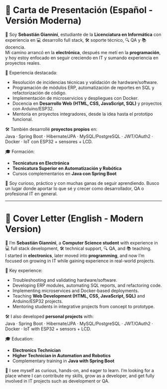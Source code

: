 # 📄 Carta de Presentación (Español - Versión Moderna)

👋 Soy **Sebastián Giannini**, estudiante de la **Licenciatura en Informática** con experiencia en 💻 desarrollo full stack, 🛠️ soporte técnico, 🔍 QA y 📚 docencia.  
Mi camino arrancó en la **electrónica**, después me metí en la **programación**, y hoy estoy enfocado en seguir creciendo en IT y sumando experiencia en proyectos reales.

🚀 Experiencia destacada:  
- Resolución de incidencias técnicas y validación de hardware/software.  
- Programación de módulos ERP, automatización de reportes en SQL y refactorización de código.  
- Implementación de microservicios y despliegues con Docker.  
- Docencia en **Desarrollo Web (HTML, CSS, JavaScript, SQL)** y proyectos con Arduino/ESP32.  
- Mentoría en proyectos integradores, desde la idea hasta el prototipo funcional.  

🛠️ También desarrollé **proyectos propios** en:  
Java · Spring Boot · Hibernate/JPA · MySQL/PostgreSQL · JWT/OAuth2 · Docker · IoT con ESP32 + sensores + LCD.  

🎓 Formación:  
- **Tecnicatura en Electrónica**  
- **Tecnicatura Superior en Automatización y Robótica**  
- Cursos complementarios en **Java con Spring Boot**  

🔎 Soy curioso, práctico y con muchas ganas de seguir aprendiendo. Busco un lugar donde aportar lo que sé y crecer como desarrollador, QA o profesional IT en general.  


---

# 📄 Cover Letter (English - Modern Version)

👋 I’m **Sebastián Giannini**, a **Computer Science student** with experience in 💻 full stack development, 🛠️ technical support, 🔍 QA, and 📚 teaching.  
I started in **electronics**, later moved into **programming**, and now I’m focused on growing in IT while gaining experience in real-world projects.

🚀 Key experience:  
- Troubleshooting and validating hardware/software.  
- Developing ERP modules, automating SQL reports, and refactoring code.  
- Implementing microservices and Docker-based deployments.  
- Teaching **Web Development (HTML, CSS, JavaScript, SQL)** and Arduino/ESP32 projects.  
- Mentoring students in integrative projects from concept to prototype.  

🛠️ I also developed **personal projects** with:  
Java · Spring Boot · Hibernate/JPA · MySQL/PostgreSQL · JWT/OAuth2 · Docker · IoT with ESP32 + sensors + LCD.  

🎓 Education:  
- **Electronics Technician**  
- **Higher Technician in Automation and Robotics**  
- Complementary training in **Java with Spring Boot**  

🔎 I see myself as curious, hands-on, and eager to learn. I’m looking for a place where I can contribute my skills, grow as a developer, and get fully involved in IT projects such as development or QA.  
